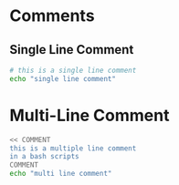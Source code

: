 # Comments

## Single Line Comment

```bash
# this is a single line comment
echo "single line comment"
```

# Multi-Line Comment

```bash
<< COMMENT 
this is a multiple line comment
in a bash scripts
COMMENT
echo "multi line comment"
```